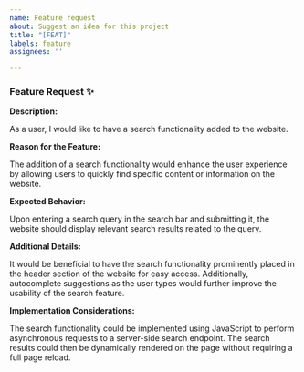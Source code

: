 ```yaml
---
name: Feature request
about: Suggest an idea for this project
title: "[FEAT]"
labels: feature
assignees: ''

---
```


### Feature Request ✨

**Description:**

As a user, I would like to have a search functionality added to the website.

**Reason for the Feature:**

The addition of a search functionality would enhance the user experience by allowing users to quickly find specific content or information on the website.

**Expected Behavior:**

Upon entering a search query in the search bar and submitting it, the website should display relevant search results related to the query.

**Additional Details:**

It would be beneficial to have the search functionality prominently placed in the header section of the website for easy access. Additionally, autocomplete suggestions as the user types would further improve the usability of the search feature.

**Implementation Considerations:**

The search functionality could be implemented using JavaScript to perform asynchronous requests to a server-side search endpoint. The search results could then be dynamically rendered on the page without requiring a full page reload.
